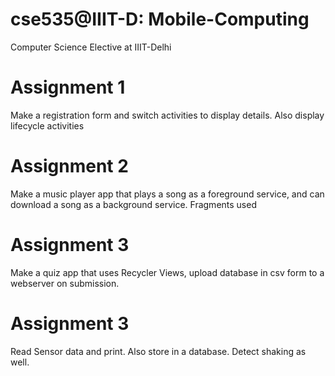 # cse535@IIIT-D: Mobile-Computing
Computer Science Elective at IIIT-Delhi

# Assignment 1
Make a registration form and switch activities to display details. Also display lifecycle activities

# Assignment 2
Make a music player app that plays a song as a foreground service, and can download a song as a background service. Fragments used

# Assignment 3
Make a quiz app that uses Recycler Views, upload database in csv form to a webserver on submission.

# Assignment 3 
Read Sensor data and print. Also store in a database. Detect shaking as well. 
